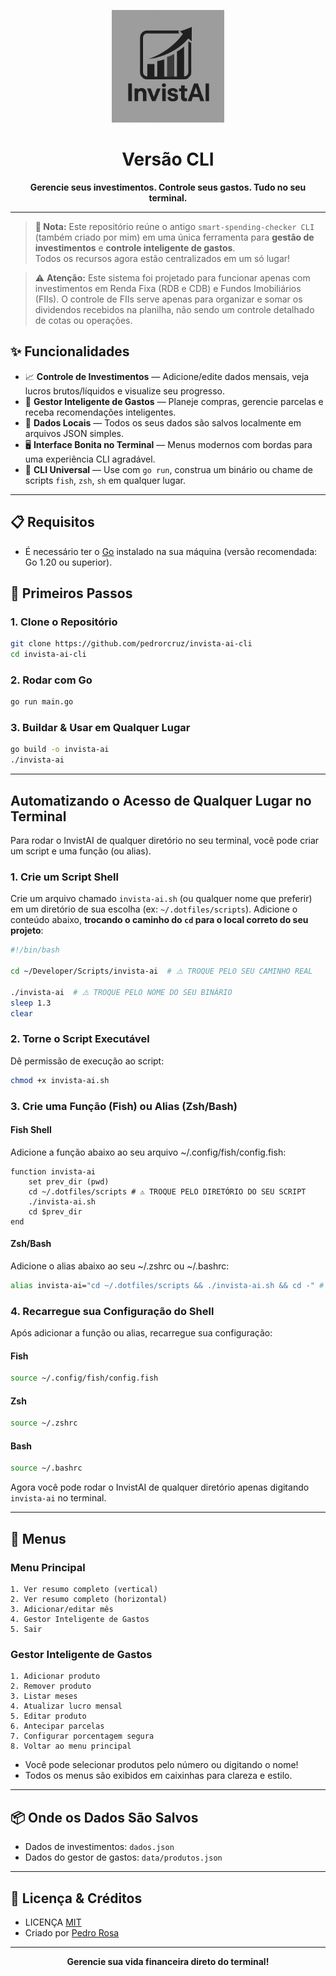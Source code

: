 <p align="center">
  <img src="public/logo.png" alt="Logo InvistAI" width="180"/>
</p>

<h1 align="center">Versão CLI</h1>

<p align="center">
  <b>Gerencie seus investimentos. Controle seus gastos. Tudo no seu terminal.</b>
</p>

---

> **🔔 Nota:** Este repositório reúne o antigo `smart-spending-checker CLI` (também criado por mim) em uma única ferramenta para **gestão de investimentos** e **controle inteligente de gastos**.  
> Todos os recursos agora estão centralizados em um só lugar!

> ⚠️ **Atenção:** Este sistema foi projetado para funcionar apenas com investimentos em Renda Fixa (RDB e CDB) e Fundos Imobiliários (FIIs). O controle de FIIs serve apenas para organizar e somar os dividendos recebidos na planilha, não sendo um controle detalhado de cotas ou operações.

## ✨ Funcionalidades

- 📈 <b>Controle de Investimentos</b> — Adicione/edite dados mensais, veja lucros brutos/líquidos e visualize seu progresso.
- 🧠 <b>Gestor Inteligente de Gastos</b> — Planeje compras, gerencie parcelas e receba recomendações inteligentes.
- 💾 <b>Dados Locais</b> — Todos os seus dados são salvos localmente em arquivos JSON simples.
- 🖥️ <b>Interface Bonita no Terminal</b> — Menus modernos com bordas para uma experiência CLI agradável.
- 🐚 <b>CLI Universal</b> — Use com <code>go run</code>, construa um binário ou chame de scripts <code>fish</code>, <code>zsh</code>, <code>sh</code> em qualquer lugar.

---

## 📋 Requisitos

- É necessário ter o [Go](https://golang.org/dl/) instalado na sua máquina (versão recomendada: Go 1.20 ou superior).

## 🚀 Primeiros Passos

### 1. Clone o Repositório

```sh
git clone https://github.com/pedrorcruz/invista-ai-cli
cd invista-ai-cli
```

### 2. Rodar com Go

```sh
go run main.go
```

### 3. Buildar & Usar em Qualquer Lugar

```sh
go build -o invista-ai
./invista-ai
```

---

## Automatizando o Acesso de Qualquer Lugar no Terminal

Para rodar o InvistAI de qualquer diretório no seu terminal, você pode criar um script e uma função (ou alias).

### 1. Crie um Script Shell

Crie um arquivo chamado `invista-ai.sh` (ou qualquer nome que preferir) em um diretório de sua escolha (ex: `~/.dotfiles/scripts`). Adicione o conteúdo abaixo, **trocando o caminho do `cd` para o local correto do seu projeto**:

```bash
#!/bin/bash

cd ~/Developer/Scripts/invista-ai  # ⚠️ TROQUE PELO SEU CAMINHO REAL

./invista-ai  # ⚠️ TROQUE PELO NOME DO SEU BINÁRIO
sleep 1.3
clear
```

### 2. Torne o Script Executável

Dê permissão de execução ao script:

```bash
chmod +x invista-ai.sh
```

### 3. Crie uma Função (Fish) ou Alias (Zsh/Bash)

#### Fish Shell

Adicione a função abaixo ao seu arquivo ~/.config/fish/config.fish:

```fish
function invista-ai
    set prev_dir (pwd)
    cd ~/.dotfiles/scripts # ⚠️ TROQUE PELO DIRETÓRIO DO SEU SCRIPT
    ./invista-ai.sh
    cd $prev_dir
end
```

#### Zsh/Bash

Adicione o alias abaixo ao seu ~/.zshrc ou ~/.bashrc:

```bash
alias invista-ai="cd ~/.dotfiles/scripts && ./invista-ai.sh && cd -" # ⚠️ TROQUE PELO DIRETÓRIO DO SEU SCRIPT
```

### 4. Recarregue sua Configuração do Shell

Após adicionar a função ou alias, recarregue sua configuração:

#### Fish

```bash
source ~/.config/fish/config.fish
```

#### Zsh

```bash
source ~/.zshrc
```

#### Bash

```bash
source ~/.bashrc
```

Agora você pode rodar o InvistAI de qualquer diretório apenas digitando `invista-ai` no terminal.

---

## 🧩 Menus

### Menu Principal

```
1. Ver resumo completo (vertical)
2. Ver resumo completo (horizontal)
3. Adicionar/editar mês
4. Gestor Inteligente de Gastos
5. Sair
```

### Gestor Inteligente de Gastos

```
1. Adicionar produto
2. Remover produto
3. Listar meses
4. Atualizar lucro mensal
5. Editar produto
6. Antecipar parcelas
7. Configurar porcentagem segura
8. Voltar ao menu principal
```

- Você pode selecionar produtos pelo número ou digitando o nome!
- Todos os menus são exibidos em caixinhas para clareza e estilo.

---

## 📦 Onde os Dados São Salvos

- Dados de investimentos: <code>dados.json</code>
- Dados do gestor de gastos: <code>data/produtos.json</code>

---

## 📝 Licença & Créditos

- LICENÇA [MIT](https://github.com/pedrorcruzz/invista-ai/blob/develop/LICENSE)
- Criado por [Pedro Rosa](https://github.com/pedrorcruzz)

---

<p align="center">
  <b>Gerencie sua vida financeira direto do terminal!</b>
</p>
